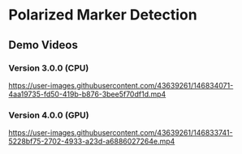 # Polarized Marker Detection

## Demo Videos
### Version 3.0.0 (CPU)



https://user-images.githubusercontent.com/43639261/146834071-4aa19735-fd50-419b-b876-3bee5f70df1d.mp4





### Version 4.0.0 (GPU)

https://user-images.githubusercontent.com/43639261/146833741-5228bf75-2702-4933-a23d-a6886027264e.mp4







